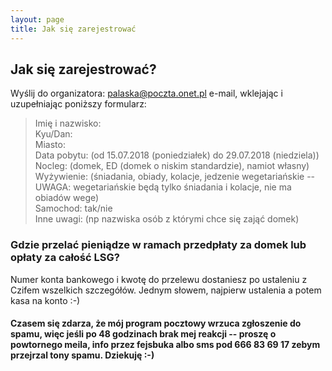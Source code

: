 ```yaml
---
layout: page
title: Jak się zarejestrować
---
```


## Jak się zarejestrować?
Wyślij do organizatora: palaska@poczta.onet.pl e-mail, wklejając i uzupełniając poniższy formularz:  

> Imię i nazwisko:  
> Kyu/Dan:   
> Miasto:  
> Data pobytu: (od 15.07.2018 (poniedziałek) do 29.07.2018 (niedziela))  
> Nocleg: (domek, ED (domek o niskim standardzie), namiot własny)  
> Wyżywienie: (śniadania, obiady, kolacje, jedzenie wegetariańskie -- UWAGA: wegetariańskie będą tylko śniadania i kolacje, nie ma obiadów wege)  
> Samochod: tak/nie  
> Inne uwagi: (np nazwiska osób z którymi chce się zająć domek)  

### Gdzie przelać pieniądze w ramach przedpłaty za domek lub opłaty za całość LSG?
Numer konta bankowego i kwotę do przelewu dostaniesz po ustaleniu z Czifem wszelkich szczegółów. Jednym słowem, najpierw ustalenia a potem kasa na konto :-) 

#### Czasem się zdarza, że mój program pocztowy wrzuca zgłoszenie do spamu, więc jeśli po 48 godzinach brak mej reakcji -- proszę o powtornego meila, info przez fejsbuka albo sms pod 666 83 69 17 zebym przejrzal tony spamu. Dziekuję :-)
